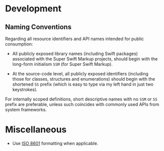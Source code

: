 # Development

## Naming Conventions

Regarding all resource identifiers and API names intended for public consumption:

- All publicly exposed library names (including Swift packages) associated with the Super Swift Markup projects, should begin with the long-form initialism `SSM` (for Super Swift Markup).

- At the source-code level, all publicly exposed identifiers (including those for classes, structures and enumerations) should begin with the shortened `SS` prefix (which is easy to type via my left hand in just two keystrokes). 

For internally scoped definitions, short descriptive names with no `SSM` or `SS` prefix are preferable, unless such coincides with commonly used APIs from system frameworks.

# Miscellaneous

- Use [ISO 8601](https://en.wikipedia.org/wiki/ISO_8601) formatting when applicable. 

